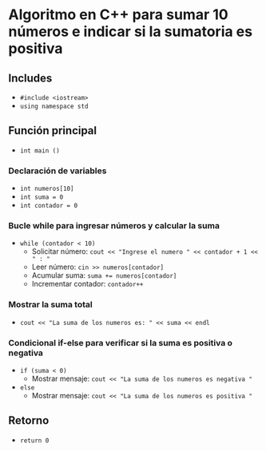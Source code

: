 # Algoritmo en C++ para sumar 10 números e indicar si la sumatoria es positiva

## Includes
- `#include <iostream>`
- `using namespace std`

## Función principal
- `int main ()`

### Declaración de variables
- `int numeros[10]`
- `int suma = 0`
- `int contador = 0`

### Bucle while para ingresar números y calcular la suma
- `while (contador < 10)`
  - Solicitar número: `cout << "Ingrese el numero " << contador + 1 << " : "`
  - Leer número: `cin >> numeros[contador]`
  - Acumular suma: `suma += numeros[contador]`
  - Incrementar contador: `contador++`

### Mostrar la suma total
- `cout << "La suma de los numeros es: " << suma << endl`

### Condicional if-else para verificar si la suma es positiva o negativa
- `if (suma < 0)`
  - Mostrar mensaje: `cout << "La suma de los numeros es negativa "`
- `else`
  - Mostrar mensaje: `cout << "La suma de los numeros es positiva "`

## Retorno
- `return 0`